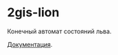 # 2gis-lion

Конечный автомат состояний льва.

[Документация](https://github.com/NickVolynkin/2gis-automated-testing/wiki).
